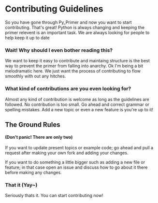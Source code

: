 # Contributing Guidelines

So you have gone through Py_Primer and now you want to start contributing.
That's great! Python is always changing and keeping the primer relevent is
an important task. We are always looking for people to help keep it up to date


### Wait! Why should I even bother reading this?

We want to keep it easy to contribute and maintaing structure is the best
way to prevent the primer from falling into anarchy. Ok I'm being a bit melodramatic 
here. We just want the process of contributing to flow smoothly with out any hitches.

### What kind of contributions are you even looking for?

Almost any kind of contribution is welcome as long as the guidelines are
followed. No contribution is too small. Go ahead and correct grammar or spelling
mistakes. Add a new topic or even a new feature is you're up to it!

## The Ground Rules
#### (Don't panic! There are only two)


If you want to update present topics or example code; go ahead and
pull a request after making your own fork and adding your changes.


If you want to do something a little bigger such as adding a new file or feature;
in that case open an issue and discuss how to go about it there before making any changes.


### That it (Yay~)

Seriously thats it. You can start contributing now!

